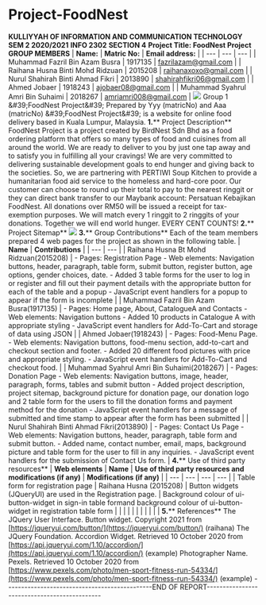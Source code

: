 # Project-FoodNest
**KULLIYYAH OF INFORMATION AND COMMUNICATION TECHNOLOGY**  **SEM 2 2020/2021**  **INFO 2302**  **SECTION 4**  **Project Title: FoodNest Project**  **GROUP MEMBERS**  | **Name:** | **Matric No:** | **Email address:** | | --- | --- | --- | | Muhammad Fazril Bin Azam Busra | 1917135 | fazrilazam@gmail.com | | Raihana Husna Binti Mohd Ridzuan | 2015208 | raihanaxoxo@gmail.com | | Nurul Shahirah Binti Ahmad Fikri | 2013890 | shahirahfikri06@gmail.com | | Ahmed Jobaer | 1918243 | ajobaer08@gmail.com | | Muhammad Syahrul Amri Bin Suhaimi | 2018267 | amriamri008@gmail.com |  ![](RackMultipart20210603-4-19brr7d_html_36405a03f556db5d.png)  Group 1  &amp;#39;FoodNest Project&amp;#39;  Prepared by Yyy (matricNo) and Aaa (matricNo)  &amp;#39;FoodNest Project&amp;#39; is a website for online food delivery based in Kuala Lumpur, Malaysia.  **1.**** Project Description**  FoodNest Project is a project created by BirdNest Sdn Bhd as a food ordering platform that offers so many types of food and cuisines from all around the world. We are ready to deliver to you by just one tap away and to satisfy you in fulfilling all your cravings!  We are very committed to delivering sustainable development goals to end hunger and giving back to the societies. So, we are partnering with PERTIWI Soup Kitchen to provide a humanitarian food aid service to the homeless and hard-core poor. Our customer can choose to round up their total to pay to the nearest ringgit or they can direct bank transfer to our Maybank account: Persatuan Kebajikan FoodNest. All donations over RM50 will be issued a receipt for tax-exemption purposes. We will match every 1 ringgit to 2 ringgits of your donations. Together we will end world hunger. EVERY CENT COUNTS!  **2.**** Project Sitemap**  ![](RackMultipart20210603-4-19brr7d_html_238dcddced568598.png)  **3.**** Group Contributions**  Each of the team members prepared 4 web pages for the project as shown in the following table.  | **Name** | **Contributions** | | --- | --- | | Raihana Husna Bt Mohd Ridzuan(2015208) | - Pages: Registration Page - Web elements: Navigation buttons, header, paragraph, table form, submit button, register button, age options, gender choices, date. - Added 3 table forms for the user to log in or register and fill out their payment details with the appropriate button for each of the table and a popup - JavaScript event handlers for a popup to appear if the form is incomplete  | | Muhammad Fazril Bin Azam Busra(1917135) | - Pages: Home page, About, CatalogueA and Contacts - Web elements: Navigation buttons - Added 10 products in Catalogue A with appropriate styling - JavaScript event handlers for Add-To-Cart and storage of data using JSON  | | Ahmed Jobaer(1918243) | - Pages: Food-Menu Page. - Web elements: Navigation buttons, food-menu section, add-to-cart and checkout section and footer. - Added 20 different food pictures with price and appropriate styling. - JavaScript event handlers for Add-To-Cart and checkout food.  | | Muhammad Syahrul Amri Bin Suhaimi(2018267) | - Pages: Donation Page - Web elements: Navigation buttons, image, header, paragraph, forms, tables and submit button - Added project description, project sitemap, background picture for donation page, our donation logo and 2 table form for the users to fill the donation forms and payment method for the donation - JavaScript event handlers for a message of submitted and time stamp to appear after the form has been submitted  | | Nurul Shahirah Binti Ahmad Fikri(2013890) | - Pages: Contact Us Page - Web elements: Navigation buttons, header, paragraph, table form and submit button. - Added name, contact number, email, maps, background picture and table form for the user to fill in any inquiries. - JavaScript event handlers for the submission of Contact Us form.  |  **4.**** Use of third party resources**  | **Web elements** | **Name** | **Use of third party resources and modifications (if any)** | **Modifications (if any)** | | --- | --- | --- | --- | | Table form for registration page | Raihana Husna (2015208) | Button widgets (JQueryUI) are used in the Registration page. | Background colour of ui-button-widget in sign-in table formand background colour of ui-button-widget in registration table form | |  |  |  |  | |  |  |  |  |  **5.**** References**  The JQuery User Interface. Button widget. Copyright 2021 from  [https://jqueryui.com/button/](https://jqueryui.com/button/)  (raihana)  The JQuery Foundation. Accordion Widget. Retrieved 10 October 2020 from  [https://api.jqueryui.com/1.10/accordion/](https://api.jqueryui.com/1.10/accordion/)  (example)  Photographer Name. Pexels. Retrieved 10 October 2020 from  [https://www.pexels.com/photo/men-sport-fitness-run-54334/](https://www.pexels.com/photo/men-sport-fitness-run-54334/)  (example)  ----------------------------------------------END OF REPORT---------------------------------------------
